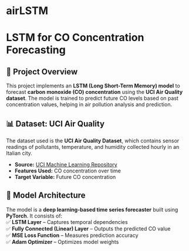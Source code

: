 # airLSTM

# LSTM for CO Concentration Forecasting  

## 📌 Project Overview  
This project implements an **LSTM (Long Short-Term Memory) model** to forecast **carbon monoxide (CO) concentration** using the **UCI Air Quality dataset**. The model is trained to predict future CO levels based on past concentration values, helping in air pollution analysis and prediction.  

## 📊 Dataset: UCI Air Quality  
The dataset used is the **UCI Air Quality Dataset**, which contains sensor readings of pollutants, temperature, and humidity collected hourly in an Italian city.  

- **Source:** [UCI Machine Learning Repository](https://archive.ics.uci.edu/dataset/360/air+quality)  
- **Features Used:** CO concentration over time  
- **Target Variable:** Future CO concentration  

## 🚀 Model Architecture  
The model is a **deep learning-based time series forecaster** built using **PyTorch**. It consists of:  
✅ **LSTM Layer** – Captures temporal dependencies  
✅ **Fully Connected (Linear) Layer** – Outputs the predicted CO value  
✅ **MSE Loss Function** – Measures prediction accuracy  
✅ **Adam Optimizer** – Optimizes model weights  
